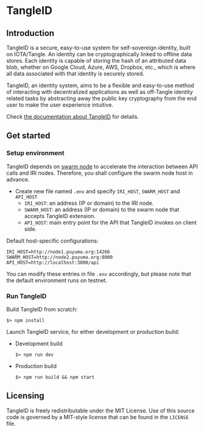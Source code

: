 # TangleID

## Introduction

TangleID is a secure, easy-to-use system for self-sovereign identity,
built on IOTA/Tangle. An identity can be cryptographically linked to
offline data stores. Each identity is capable of storing the hash of
an attributed data blob, whether on Google Cloud, Azure, AWS, Dropbox,
etc., which is where all data associated with that identity is securely
stored.

TangleID, an identity system, aims to be a flexible and easy-to-use method
of interacting with decentralized applications as well as off-Tangle
 identity related tasks by abstracting away the public key cryptography from
the end user to make the user experience intuitive.

Check [the documentation about TangleID](https://tangleid.github.io/docs/)
for details.

## Get started

### Setup environment

TangleID depends on [swarm node](https://github.com/yillkid/iota-swarm-node) to
accelerate the interaction between API calls and IRI nodes. Therefore, you shall
configure the swarm node host in advance.

- Create new file named `.env` and specify `IRI_HOST`, `SWARM_HOST` and `API_HOST`
  * `IRI_HOST`: an address (IP or domain) to the IRI node.
  * `SWARM_HOST`: an address (IP or domain) to the swarm node that accepts TangleID extension.
  * `API_HOST`: main entry point for the API that TangleID invokes on client side.

Default host-specific configurations:
```
IRI_HOST=http://node1.puyuma.org:14266
SWARM_HOST=http://node2.puyuma.org:8000
API_HOST=http://localhost:3000/api
```

You can modify these entries in file `.env` accordingly,
but please note that the default environment runs on testnet.

### Run TangleID

Build TangleID from scratch:

```shell
$> npm install
```

Launch TangleID service, for either development or production build:
- Development build
    ```shell
    $> npm run dev
    ```
- Production build
    ```shell
    $> npm run build && npm start
    ```

## Licensing
TangleID is freely redistributable under the MIT License. Use of this source
code is governed by a MIT-style license that can be found in the `LICENSE` file.
